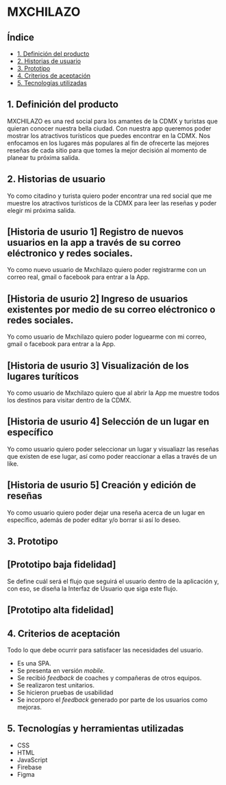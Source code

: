 # MXCHILAZO

## Índice

* [1. Definición del producto](#1-definición-del-producto)
* [2. Historias de usuario](#2-historias-de-usuario)
* [3. Prototipo](#3-prototipo)
* [4. Criterios de aceptación](#4-criterios-de-aceptación)
* [5. Tecnologías utilizadas](#tecnologías-utilizadas)

## 1. Definición del producto

MXCHILAZO es una red social para los amantes de la CDMX y turistas que quieran conocer nuestra bella ciudad. Con nuestra app queremos poder mostrar los atractivos turísticos que puedes encontrar en la CDMX. Nos enfocamos en los lugares más populares al fin de ofrecerte las mejores reseñas de cada sitio  para que tomes la mejor decisión al momento de planear tu próxima salida.

## 2. Historias de usuario

Yo como citadino y turista quiero poder encontrar una red social que me muestre los atractivos turísticos de la CDMX para leer las reseñas y poder elegir mi próxima salida.

## [Historia de usurio 1] Registro de nuevos usuarios en la app a través de su correo eléctronico y redes sociales.

Yo como nuevo usuario de Mxchilazo quiero poder registrarme con un correo real, gmail o facebook para entrar a la App.

## [Historia de usurio 2] Ingreso de usuarios existentes por medio de su correo eléctronico o redes sociales.

Yo como usuario de Mxchilazo quiero poder loguearme con mi correo, gmail o facebook para entrar a la App.

## [Historia de usurio 3] Visualización de los lugares turíticos 

Yo como usuario de Mxchilazo quiero que al abrir la App me muestre todos los destinos para visitar dentro de la CDMX.

## [Historia de usurio 4] Selección de un lugar en específico

Yo como usuario quiero poder seleccionar un lugar y visualiazr las reseñas que existen de ese lugar, así como poder reaccionar a ellas a través de un like.

## [Historia de usurio 5] Creación y edición de reseñas

Yo como usuario quiero poder dejar una reseña acerca de un lugar en específico, además de poder editar y/o borrar si así lo deseo.

## 3. Prototipo

## [Prototipo baja fidelidad]
Se define cuál será el flujo que seguirá el usuario dentro de la aplicación y, con eso, se diseña la Interfaz de Usuario que siga este flujo.

## [Prototipo alta fidelidad]


## 4. Criterios de aceptación

Todo lo que debe ocurrir para satisfacer las necesidades del usuario.

  - Es una SPA.
  - Se presenta en versión _mobile_.
  - Se recibió _feedback_ de coaches y compañeras de otros equipos.
  - Se realizaron test unitarios.
  - Se hicieron pruebas de usabilidad 
  - Se incorporo el _feedback_ generado por parte de los usuarios como mejoras.

## 5. Tecnologías y herramientas utilizadas

  - CSS 
  - HTML
  - JavaScript
  - Firebase
  - Figma
